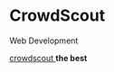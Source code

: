 CrowdScout
==========

Web Development
<!doctype html>
<html>
<head> 
<title> Crowd Scout.com</title>
</head>

<body>
<a href="http://www.crowdscout.net"> crowdscout </a> <b>the best</b>
</body>

</html>
